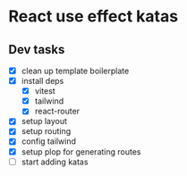 # React use effect katas

## Dev tasks

- [x] clean up template boilerplate
- [x] install deps
  - [x] vitest
  - [x] tailwind
  - [x] react-router
- [x] setup layout
- [x] setup routing
- [x] config tailwind
- [x] setup plop for generating routes
- [ ] start adding katas